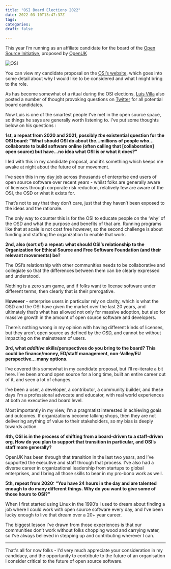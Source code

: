 ```yaml
---
title: "OSI Board Elections 2022"
date: 2022-03-10T13:47:37Z
tags:
categories:
draft: false

---
```

This year I’m running as an affiliate candidate for the board of the [Open Source Initiative](https://opensource.org/), proposed by [OpenUK](https://openuk.uk/)

![OSI](/images/osi.png)

You can view my candidate proposal on the [OSI’s website](https://opensource.org/board/elections/matt-jarvis), which goes into some detail about why I would like to be considered and what I might bring to the role.

As has become somewhat of a ritual during the OSI elections, [Luis Villa](https://lu.is/) also posted a number of thought provoking questions on [Twitter](https://twitter.com/luis_in_brief/status/1501236324681936897?s=21) for all potential board candidates.

Now Luis is one of the smartest people I've met in the open source space, so things he says are generally worth listening to. I've put some thoughts below on his questions :

**1st, a repeat from 2020 and 2021, possibly *the* existential question for the OSI board: “What should OSI do about the…millions of people who… collaborate to build software online (often calling that [collaboration] open source) but have…no idea what OSI is or what it does?”**

I led with this in my candidate proposal, and it’s something which keeps me awake at night about the future of our movement. 

I’ve seen this in my day job across thousands of enterprise end users of open source software over recent years - whilst folks are generally aware of licenses through corporate risk reduction, relatively few are aware of the OSI, the OSD or what it exists for. 

That’s not to say that they don’t care, just that they haven’t been exposed to the ideas and the rationale. 

The only way to counter this is for the OSI to educate people on the ‘why’ of the OSD and what the purpose and benefits of that are. Running programs like that at scale is not cost free however, so the second challenge is about funding and staffing the organization to enable that work. 

**2nd, also (sort of) a repeat: what should OSI’s relationship to the Organization for Ethical Source and Free Software Foundation (and their relevant movements) be?**

The OSI’s relationship with other communities needs to be collaborative and collegiate so that the differences between them can be clearly expressed and understood. 

Nothing is a zero sum game, and if folks want to license software under different terms, then clearly that is their prerogative. 

**However** - enterprise users in particular rely on clarity, which is what the OSD and the OSI have given the market over the last 20 years, and ultimately that’s what has allowed not only for massive adoption, but also for massive growth in the amount of open source software and developers. 

There’s nothing wrong in my opinion with having different kinds of licenses, but they aren’t open source as defined by the OSD, and cannot be without impacting on the mainstream of users. 

**3rd, what *additive* skills/perspectives do you bring to the board? This could be finance/money, ED/staff management, non-Valley/EU perspective… many options.**

I’ve covered this somewhat in my candidate proposal, but I’ll re-iterate a bit here. I’ve been around open source for a long time, built an entire career out of it, and seen a lot of changes. 

I’ve been a user, a developer, a contributor, a community builder, and these days I'm a professional advocate and educator, with real world experiences at both an executive and board level. 

Most importantly in my view, I’m a pragmatist interested in achieving goals and outcomes. If organizations become talking shops, then they are not delivering anything of value to their stakeholders, so my bias is deeply towards action.

**4th, OSI is in the process of shifting from a board-driven to a staff-driven org. How do you plan to support that transition in particular, and OSI’s staff more generally?** 

OpenUK has been through that transition in the last two years, and I’ve supported the executive and staff through that process. I’ve also had a diverse career in organizational leadership from startups to global enterprises, and I bring all those skills to bear in my pro-bono work as well. 

**5th, repeat from 2020: “You have 24 hours in the day and are talented enough to do many different things. Why do you want to give some of those hours to OSI?”**

When I first started using Linux in the 1990’s I used to dream about finding a job where I could work with open source software every day, and I’ve been lucky enough to live that dream over a 20+ year career. 

The biggest lesson I’ve drawn from those experiences is that our communities don’t work without folks chopping wood and carrying water, so I’ve always believed in stepping up and contributing wherever I can.

--------------------

That's all for now folks - I'd very much appreciate your consideration in my candidacy, and the opportunity to contribute to the future of an organisation I consider critical to the future of open source software.
